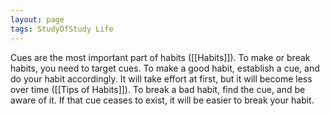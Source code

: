 ```yaml
---
layout: page
tags: StudyOfStudy Life 
---
```


Cues are the most important part of habits ([[Habits]]). To make or break habits, you need to target cues. To make a good habit, establish a cue, and do your habit accordingly. It will take effort at first, but it will become less over time ([[Tips of Habits]]). To break a bad habit, find the cue, and be aware of it. If that cue ceases to exist, it will be easier to break your habit.